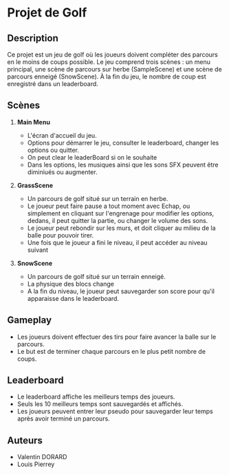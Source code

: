 # Projet de Golf

## Description
Ce projet est un jeu de golf où les joueurs doivent compléter des parcours en le moins de coups possible. Le jeu comprend trois scènes : un menu principal, une scène de parcours sur herbe (SampleScene) et une scène de parcours enneigé (SnowScene). À la fin du jeu, le nombre de coup est enregistré dans un leaderboard.

## Scènes

1. **Main Menu**  
   - L'écran d'accueil du jeu.  
   - Options pour démarrer le jeu, consulter le leaderboard, changer les options ou quitter.
   - On peut clear le leaderBoard si on le souhaite 
   - Dans les options, les musiques ainsi que les sons SFX peuvent être diminiués ou augmenter. 

2. **GrassScene**  
   - Un parcours de golf situé sur un terrain en herbe.  
   - Le joueur peut faire pause a tout moment avec Echap, ou simplement en cliquant sur l'engrenage pour modifier les options, dedans, il peut quitter la partie, ou changer le volume des sons.
   - Le joueur peut rebondir sur les murs, et doit cliquer au milieu de la balle pour pouvoir tirer.
   - Une fois que le joueur a fini le niveau, il peut accéder au niveau suivant 

3. **SnowScene**  
   - Un parcours de golf situé sur un terrain enneigé.  
   - La physique des blocs change
   - A la fin du niveau, le joueur peut sauvegarder son score pour qu'il apparaisse dans le leaderboard. 

## Gameplay
- Les joueurs doivent effectuer des tirs pour faire avancer la balle sur le parcours.
- Le but est de terminer chaque parcours en le plus petit nombre de coups.

## Leaderboard
- Le leaderboard affiche les meilleurs temps des joueurs.
- Seuls les 10 meilleurs temps sont sauvegardés et affichés.
- Les joueurs peuvent entrer leur pseudo pour sauvegarder leur temps après avoir terminé un parcours.


## Auteurs
- Valentin DORARD
- Louis Pierrey
